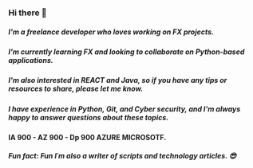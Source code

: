 ### Hi there 👋
##### I'm a **freelance developer** who loves working on **FX projects**. 
##### I'm currently learning **FX** and looking to collaborate on **Python-based applications**.
##### I'm also interested in **REACT** and **Java**, so if you have any tips or resources to share, please let me know. 
##### I have experience in **Python**, **Git**, and **Cyber security**, and I'm always happy to answer questions about these topics.
#### IA 900 - AZ 900 - Dp 900 AZURE **MICROSOTF**.
##### Fun fact: Fun I´m also a writer of scripts and technology articles. 😎







